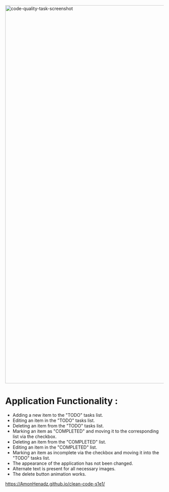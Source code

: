 <img width="1199" alt="code-quality-task-screenshot" src="https://user-images.githubusercontent.com/8201843/113413843-4080fb80-93c4-11eb-9f20-15e4b4c1e430.png">

# Application Functionality :

- Adding a new item to the "TODO" tasks list.
- Editing an item in the "TODO" tasks list.
- Deleting an item from the "TODO" tasks list.
- Marking an item as "COMPLETED" and moving it to the corresponding list via the checkbox.
- Deleting an item from the "COMPLETED" list.
- Editing an item in the "COMPLETED" list.
- Marking an item as incomplete via the checkbox and moving it into the "TODO" tasks list.
- The appearance of the application has not been changed.
- Alternate text is present for all necessary images.
- The delete button animation works.


https://AmonHenadz.github.io/clean-code-s1e1/